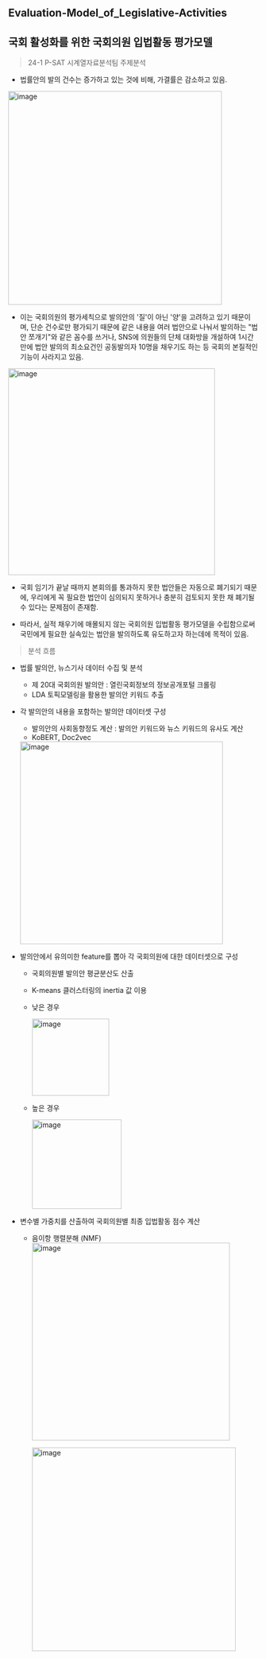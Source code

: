## Evaluation-Model_of_Legislative-Activities
## 국회 활성화를 위한 국회의원 입법활동 평가모델
> 24-1 P-SAT 시계열자료분석팀 주제분석

- 법률안의 발의 건수는 증가하고 있는 것에 비해, 가결률은 감소하고 있음. 


<img width="430" alt="image" src="https://github.com/user-attachments/assets/912c9977-ccfa-486d-9f05-7425f670b370" />

- 이는 국회의원의 평가세칙으로 발의안의 '질'이 아닌 '양'을 고려하고 있기 때문이며, 단순 건수로만 평가되기 때문에 같은 내용을 여러 법안으로 나눠서 발의하는 "법안 쪼개기"와 같은 꼼수를 쓰거나, SNS에 의원들의 단체 대화방을 개설하여 1시간 만에 법안 발의의 최소요건인 공동발의자 10명을 채우기도 하는 등 국회의 본질적인 기능이 사라지고 있음. 

<img width="416" alt="image" src="https://github.com/user-attachments/assets/9fcd61fc-8611-4803-ad77-a445a643e6d8" />

- 국회 임기가 끝날 때까지 본회의를 통과하지 못한 법안들은 자동으로 폐기되기 때문에, 우리에게 꼭 필요한 법안이 심의되지 못하거나 충분히 검토되지 못한 채 폐기될 수 있다는 문제점이 존재함.

- 따라서, 실적 채우기에 매몰되지 않는 국회의원 입법활동 평가모델을 수립함으로써 국민에게 필요한 실속있는 법안을 발의하도록 유도하고자 하는데에 목적이 있음.

> 분석 흐름
- 법률 발의안, 뉴스기사 데이터 수집 및 분석
  - 제 20대 국회의원 발의안 : 열린국회정보의 정보공개포털 크롤링
  - LDA 토픽모델링을 활용한 발의안 키워드 추출
- 각 발의안의 내용을 포함하는 발의안 데이터셋 구성
  - 발의안의 사회동향정도 계산 : 발의안 키워드와 뉴스 키워드의 유사도 계산
  - KoBERT, Doc2vec
  <img width="408" alt="image" src="https://github.com/user-attachments/assets/db427d91-ca98-4bd7-9ab3-365616a2465b" />


- 발의안에서 유의미한 feature를 뽑아 각 국회의원에 대한 데이터셋으로 구성
  - 국회의원별 발의안 평균분산도 산출
  - K-means 클러스터링의 inertia 값 이용
  - 낮은 경우
 
       <img width="155" alt="image" src="https://github.com/user-attachments/assets/9a64260e-d944-418e-9235-7e71a06540f6" />


  - 높은 경우
 
    
       <img width="180" alt="image" src="https://github.com/user-attachments/assets/1f803a6e-bfa1-4fd6-ac66-e40e78418934" />

- 변수별 가중치를 산출하여 국회의원별 최종 입법활동 점수 계산
  - 음이항 행렬분해 (NMF)
    <img width="398" alt="image" src="https://github.com/user-attachments/assets/bc4db6be-a548-4475-bb19-6240ea91bb80" />


    <img width="410" alt="image" src="https://github.com/user-attachments/assets/fea99107-828c-420d-a2f7-8c31d8dc29c4" />

